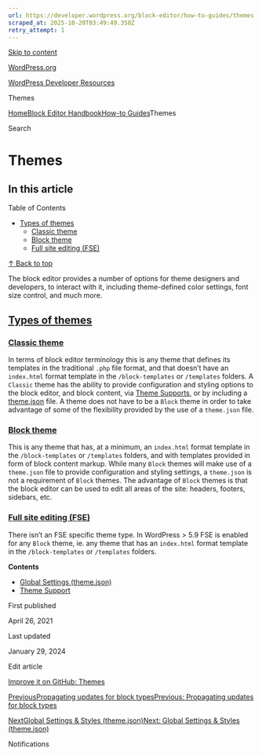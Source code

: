 ```yaml
---
url: https://developer.wordpress.org/block-editor/how-to-guides/themes
scraped_at: 2025-10-20T03:49:49.358Z
retry_attempt: 1
---
```


[Skip to content](https://developer.wordpress.org/block-editor/how-to-guides/themes/#wp--skip-link--target)

[WordPress.org](https://wordpress.org/)

[WordPress Developer Resources](https://developer.wordpress.org/)

Themes


[Home](https://developer.wordpress.org/)[Block Editor Handbook](https://developer.wordpress.org/block-editor/)[How-to Guides](https://developer.wordpress.org/block-editor/how-to-guides/)Themes

Search

# Themes

## In this article

Table of Contents

- [Types of themes](https://developer.wordpress.org/block-editor/how-to-guides/themes/#types-of-themes)
  - [Classic theme](https://developer.wordpress.org/block-editor/how-to-guides/themes/#classic-theme)
  - [Block theme](https://developer.wordpress.org/block-editor/how-to-guides/themes/#block-theme)
  - [Full site editing (FSE)](https://developer.wordpress.org/block-editor/how-to-guides/themes/#full-site-editing-fse)

[↑ Back to top](https://developer.wordpress.org/block-editor/how-to-guides/themes/#wp--skip-link--target)

The block editor provides a number of options for theme designers and developers, to interact with it, including theme-defined color settings, font size control, and much more.

## [Types of themes](https://developer.wordpress.org/block-editor/how-to-guides/themes/\#types-of-themes)

### [Classic theme](https://developer.wordpress.org/block-editor/how-to-guides/themes/\#classic-theme)

In terms of block editor terminology this is any theme that defines its templates in the traditional `.php` file format, and that doesn’t have an `index.html` format template in the `/block-templates` or `/templates` folders. A `Classic` theme has the ability to provide configuration and styling options to the block editor, and block content, via [Theme Supports](https://developer.wordpress.org/block-editor/how-to-guides/themes/theme-support/), or by including a [theme.json](https://developer.wordpress.org/block-editor/how-to-guides/themes/global-settings-and-styles/) file. A theme does not have to be a `Block` theme in order to take advantage of some of the flexibility provided by the use of a `theme.json` file.

### [Block theme](https://developer.wordpress.org/block-editor/how-to-guides/themes/\#block-theme)

This is any theme that has, at a minimum, an `index.html` format template in the `/block-templates` or `/templates` folders, and with templates provided in form of block content markup. While many `Block` themes will make use of a `theme.json` file to provide configuration and styling settings, a `theme.json` is not a requirement of `Block` themes. The advantage of `Block` themes is that the block editor can be used to edit all areas of the site: headers, footers, sidebars, etc.

### [Full site editing (FSE)](https://developer.wordpress.org/block-editor/how-to-guides/themes/\#full-site-editing-fse)

There isn’t an FSE specific theme type. In WordPress > 5.9 FSE is enabled for any `Block` theme, ie. any theme that has an `index.html` format template in the `/block-templates` or `/templates` folders.

**Contents**

- [Global Settings (theme.json)](https://developer.wordpress.org/block-editor/how-to-guides/themes/global-settings-and-styles/)
- [Theme Support](https://developer.wordpress.org/block-editor/how-to-guides/themes/theme-support/)

First published

April 26, 2021

Last updated

January 29, 2024

Edit article

[Improve it on GitHub: Themes](https://github.com/WordPress/gutenberg/edit/trunk/docs/how-to-guides/themes/README.md)

[PreviousPropagating updates for block typesPrevious: Propagating updates for block types](https://developer.wordpress.org/block-editor/how-to-guides/propagating-updates/)

[NextGlobal Settings & Styles (theme.json)Next: Global Settings & Styles (theme.json)](https://developer.wordpress.org/block-editor/how-to-guides/themes/global-settings-and-styles/)

Notifications